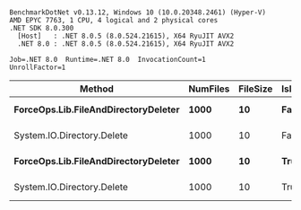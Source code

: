```


BenchmarkDotNet v0.13.12, Windows 10 (10.0.20348.2461) (Hyper-V)
AMD EPYC 7763, 1 CPU, 4 logical and 2 physical cores
.NET SDK 8.0.300
  [Host]   : .NET 8.0.5 (8.0.524.21615), X64 RyuJIT AVX2
  .NET 8.0 : .NET 8.0.5 (8.0.524.21615), X64 RyuJIT AVX2

Job=.NET 8.0  Runtime=.NET 8.0  InvocationCount=1  
UnrollFactor=1  

```

| Method                               | NumFiles | FileSize | IsInsideDirectory | Mean     | Error   | StdDev  |
|------------------------------------- |--------- |--------- |------------------ |---------:|--------:|--------:|
| **ForceOps.Lib.FileAndDirectoryDeleter** | **1000**     | **10**       | **False**             | **103.4 ms** | **2.01 ms** | **2.76 ms** |
| System.IO.Directory.Delete           | 1000     | 10       | False             | 102.7 ms | 2.04 ms | 2.80 ms |
| **ForceOps.Lib.FileAndDirectoryDeleter** | **1000**     | **10**       | **True**              | **196.8 ms** | **2.79 ms** | **2.47 ms** |
| System.IO.Directory.Delete           | 1000     | 10       | True              | 199.8 ms | 3.73 ms | 3.66 ms |

